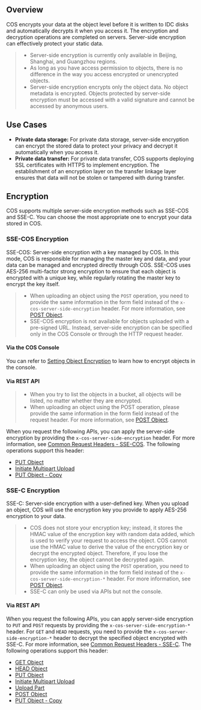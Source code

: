## Overview

COS encrypts your data at the object level before it is written to IDC disks and automatically decrypts it when you access it. The encryption and decryption operations are completed on servers. Server-side encryption can effectively protect your static data.

> - Server-side encryption is currently only available in Beijing, Shanghai, and Guangzhou regions.
> - As long as you have access permission to objects, there is no difference in the way you access encrypted or unencrypted objects.
> - Server-side encryption encrypts only the object data. No object metadata is encrypted. Objects protected by server-side encryption must be accessed with a valid signature and cannot be accessed by anonymous users.

## Use Cases

- **Private data storage:** For private data storage, server-side encryption can encrypt the stored data to protect your privacy and decrypt it automatically when you access it.
- **Private data transfer:** For private data transfer, COS supports deploying SSL certificates with HTTPS to implement encryption. The establishment of an encryption layer on the transfer linkage layer ensures that data will not be stolen or tampered with during transfer.

## Encryption
COS supports multiple server-side encryption methods such as SSE-COS and SSE-C. You can choose the most appropriate one to encrypt your data stored in COS.

### SSE-COS Encryption

SSE-COS: Server-side encryption with a key managed by COS. In this mode, COS is responsible for managing the master key and data, and your data can be managed and encrypted directly through COS. SSE-COS uses AES-256 multi-factor strong encryption to ensure that each object is encrypted with a unique key, while regularly rotating the master key to encrypt the key itself.

>- When uploading an object using the `POST` operation, you need to provide the same information in the form field instead of the `x-cos-server-side-encryption` header. For more information, see [POST Object](https://intl.cloud.tencent.com/document/product/436/14690).
>- SSE-COS encryption is not available for objects uploaded with a pre-signed URL. Instead, server-side encryption can be specified only in the COS Console or through the HTTP request header.

#### Via the COS Console
You can refer to [Setting Object Encryption](https://intl.cloud.tencent.com/document/product/436/30929) to learn how to encrypt objects in the console.

#### Via REST API

>- When you try to list the objects in a bucket, all objects will be listed, no matter whether they are encrypted.
>- When uploading an object using the POST operation, please provide the same information in the form field instead of the request header. For more information, see [POST Object](https://intl.cloud.tencent.com/document/product/436/14690).

When you request the following APIs, you can apply the server-side encryption by providing the `x-cos-server-side-encryption` header. For more information, see [Common Request Headers - SSE-COS](https://intl.cloud.tencent.com/document/product/436/7728#sse-cos). The following operations support this header:

- [PUT Object](https://intl.cloud.tencent.com/document/product/436/7749)
- [Initiate Multipart Upload](https://intl.cloud.tencent.com/document/product/436/7746)
- [PUT Object - Copy](https://intl.cloud.tencent.com/document/product/436/10881)

### SSE-C Encryption

SSE-C: Server-side encryption with a user-defined key. When you upload an object, COS will use the encryption key you provide to apply AES-256 encryption to your data.

>- COS does not store your encryption key; instead, it stores the HMAC value of the encryption key with random data added, which is used to verify your request to access the object. COS cannot use the HMAC value to derive the value of the encryption key or decrypt the encrypted object. Therefore, if you lose the encryption key, the object cannot be decrypted again.
>- When uploading an object using the `POST` operation, you need to provide the same information in the form field instead of the `x-cos-server-side-encryption-*` header. For more information, see [POST Object](https://intl.cloud.tencent.com/document/product/436/14690).
>- SSE-C can only be used via APIs but not the console.

#### Via REST API

When you request the following APIs, you can apply server-side encryption to `PUT` and `POST` requests by providing the `x-cos-server-side-encryption-*` header. For `GET` and `HEAD` requests, you need to provide the `x-cos-server-side-encryption-*` header to decrypt the specified object encrypted with SSE-C. For more information, see [Common Request Headers - SSE-C](https://intl.cloud.tencent.com/document/product/436/7728#sse-c). The following operations support this header:

- [GET Object](https://intl.cloud.tencent.com/document/product/436/7753)
- [HEAD Object](https://intl.cloud.tencent.com/document/product/436/7745)
- [PUT Object](https://intl.cloud.tencent.com/document/product/436/7749)
- [Initiate Multipart Upload](https://intl.cloud.tencent.com/document/product/436/7746)
- [Upload Part](https://intl.cloud.tencent.com/document/product/436/7750)
- [POST Object](https://intl.cloud.tencent.com/document/product/436/14690)
- [PUT Object - Copy](https://intl.cloud.tencent.com/document/product/436/10881)
